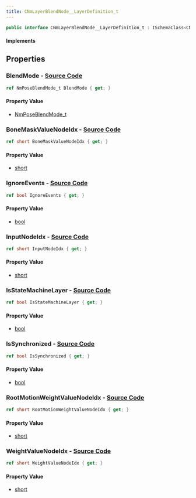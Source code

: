 ```yaml
---
title: CNmLayerBlendNode__LayerDefinition_t
---
```


```csharp
public interface CNmLayerBlendNode__LayerDefinition_t : ISchemaClass<CNmLayerBlendNode__LayerDefinition_t>, ISchemaField, ISchemaClass, INativeHandle
```

#### Implements

## Properties

### **BlendMode** - [Source Code](https://github.com/swiftly-solution/swiftlys2/blob/main/managed/src/SwiftlyS2.Generated/Schemas/Interfaces/CNmLayerBlendNode__LayerDefinition_t.cs#L30)

```csharp
ref NmPoseBlendMode_t BlendMode { get; }
```

#### Property Value

- [NmPoseBlendMode_t](/docs/api/shared/schemadefinitions/nmposeblendmode_t)

### **BoneMaskValueNodeIdx** - [Source Code](https://github.com/swiftly-solution/swiftlys2/blob/main/managed/src/SwiftlyS2.Generated/Schemas/Interfaces/CNmLayerBlendNode__LayerDefinition_t.cs#L20)

```csharp
ref short BoneMaskValueNodeIdx { get; }
```

#### Property Value

- [short](https://learn.microsoft.com/dotnet/api/system.int16)

### **IgnoreEvents** - [Source Code](https://github.com/swiftly-solution/swiftlys2/blob/main/managed/src/SwiftlyS2.Generated/Schemas/Interfaces/CNmLayerBlendNode__LayerDefinition_t.cs#L26)

```csharp
ref bool IgnoreEvents { get; }
```

#### Property Value

- [bool](https://learn.microsoft.com/dotnet/api/system.boolean)

### **InputNodeIdx** - [Source Code](https://github.com/swiftly-solution/swiftlys2/blob/main/managed/src/SwiftlyS2.Generated/Schemas/Interfaces/CNmLayerBlendNode__LayerDefinition_t.cs#L16)

```csharp
ref short InputNodeIdx { get; }
```

#### Property Value

- [short](https://learn.microsoft.com/dotnet/api/system.int16)

### **IsStateMachineLayer** - [Source Code](https://github.com/swiftly-solution/swiftlys2/blob/main/managed/src/SwiftlyS2.Generated/Schemas/Interfaces/CNmLayerBlendNode__LayerDefinition_t.cs#L28)

```csharp
ref bool IsStateMachineLayer { get; }
```

#### Property Value

- [bool](https://learn.microsoft.com/dotnet/api/system.boolean)

### **IsSynchronized** - [Source Code](https://github.com/swiftly-solution/swiftlys2/blob/main/managed/src/SwiftlyS2.Generated/Schemas/Interfaces/CNmLayerBlendNode__LayerDefinition_t.cs#L24)

```csharp
ref bool IsSynchronized { get; }
```

#### Property Value

- [bool](https://learn.microsoft.com/dotnet/api/system.boolean)

### **RootMotionWeightValueNodeIdx** - [Source Code](https://github.com/swiftly-solution/swiftlys2/blob/main/managed/src/SwiftlyS2.Generated/Schemas/Interfaces/CNmLayerBlendNode__LayerDefinition_t.cs#L22)

```csharp
ref short RootMotionWeightValueNodeIdx { get; }
```

#### Property Value

- [short](https://learn.microsoft.com/dotnet/api/system.int16)

### **WeightValueNodeIdx** - [Source Code](https://github.com/swiftly-solution/swiftlys2/blob/main/managed/src/SwiftlyS2.Generated/Schemas/Interfaces/CNmLayerBlendNode__LayerDefinition_t.cs#L18)

```csharp
ref short WeightValueNodeIdx { get; }
```

#### Property Value

- [short](https://learn.microsoft.com/dotnet/api/system.int16)

